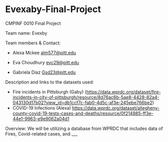 # Evexaby-Final-Project
CMPINF 0010 Final Project

Team name: Evexby

Team members & Contact:
* Alexa Mckee alm577@pitt.edu

*  Eva Choudhury evc29@pitt.edu

*  Gabriela Diaz Gsd23@pitt.edu


Description and links to the datasets used:
- Fire incidents in Pittsburgh (Gaby) 
(https://data.wprdc.org/dataset/fire-incidents-in-city-of-pittsburgh/resource/8d76ac6b-5ae8-4428-82a4-043130d17b02?view_id=db1ccf7c-fab0-4d5c-af3e-245ebe766be2)
- COVID-19 Infections (Alexa)
 https://data.wprdc.org/dataset/allegheny-county-covid-19-tests-cases-and-deaths/resource/0f214885-ff3e-44e1-9963-e9e9062a04d1

Overview:
We will be utilizing a database from WPRDC that includes data of Fires, Covid-related cases, and ___

